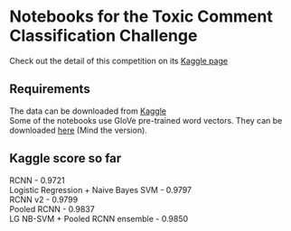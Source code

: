 # Notebooks for the Toxic Comment Classification Challenge
Check out the detail of this competition on its <a href="https://www.kaggle.com/c/jigsaw-toxic-comment-classification-challenge">Kaggle page</a>

## Requirements
The data can be downloaded from <a href="https://www.kaggle.com/c/jigsaw-toxic-comment-classification-challenge/data">Kaggle</a>  
Some of the notebooks use GloVe pre-trained word vectors. They can be downloaded <a href="https://nlp.stanford.edu/projects/glove/">here</a> (Mind the version).  

## Kaggle score so far
RCNN - 0.9721  
Logistic Regression + Naive Bayes SVM - 0.9797  
RCNN v2 - 0.9799   
Pooled RCNN - 0.9837  
LG NB-SVM + Pooled RCNN ensemble - 0.9850  
